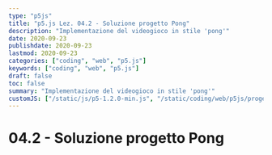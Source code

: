 ```yaml
---
type: "p5js"
title: "p5.js Lez. 04.2 - Soluzione progetto Pong"
description: "Implementazione del videogioco in stile 'pong'"
date: 2020-09-23
publishdate: 2020-09-23
lastmod: 2020-09-23
categories: ["coding", "web", "p5.js"]
keywords: ["coding", "web", "p5.js"]
draft: false
toc: false
summary: "Implementazione del videogioco in stile 'pong'"
customJS: ["/static/js/p5-1.2.0-min.js", "/static/coding/web/p5js/progettoPongSoluzione.js"]
---
```


# 04.2 - Soluzione progetto Pong

<div id="progettoPong"></div>
